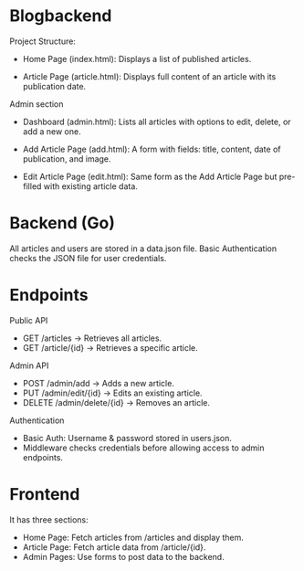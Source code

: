 # Blogbackend

Project Structure:
- Home Page (index.html): Displays a list of published articles.

- Article Page (article.html): Displays full content of an article with its publication date.

Admin section
- Dashboard (admin.html): Lists all articles with options to edit, delete, or add a new one.

- Add Article Page (add.html): A form with fields: title, content, date of publication, and image.

- Edit Article Page (edit.html): Same form as the Add Article Page but pre-filled with existing article data.

# Backend (Go)
All articles and users are stored in a data.json file. Basic Authentication checks the JSON file for user credentials.

# Endpoints
Public API
- GET /articles → Retrieves all articles.
- GET /article/{id} → Retrieves a specific article.

Admin API
- POST /admin/add → Adds a new article.
- PUT /admin/edit/{id} → Edits an existing article.
- DELETE /admin/delete/{id} → Removes an article.

Authentication
- Basic Auth: Username & password stored in users.json.
- Middleware checks credentials before allowing access to admin endpoints.

# Frontend
It has three sections:
- Home Page: Fetch articles from /articles and display them.
- Article Page: Fetch article data from /article/{id}.
- Admin Pages: Use forms to post data to the backend.


